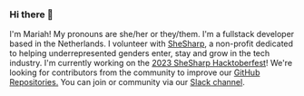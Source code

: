 ### Hi there 👋
I'm Mariah! My pronouns are she/her or they/them. I'm a fullstack developer based in the Netherlands. I volunteer with [SheSharp](https://www.shesharp.co), a non-profit dedicated to helping underrepresented genders enter, stay and grow in the tech industry.
I'm currently working on the [2023 SheSharp Hacktoberfest](https://www.shesharp.co/hacktoberfest)! We're looking for contributors from the community to improve our [GitHub Repositories.](https://github.com/shesharpnl) You can join or community via our [Slack channel](https://www.shesharp.co/slack).

<!--
**mariahlaqua/mariahlaqua** is a ✨ _special_ ✨ repository because its `README.md` (this file) appears on your GitHub profile.

Here are some ideas to get you started:

- 🔭 I’m currently working on ...
- 🌱 I’m currently learning ...
- 👯 I’m looking to collaborate on ...
- 🤔 I’m looking for help with ...
- 💬 Ask me about ...
- 📫 How to reach me: ...
- 😄 Pronouns: ...
- ⚡ Fun fact: ...
-->
